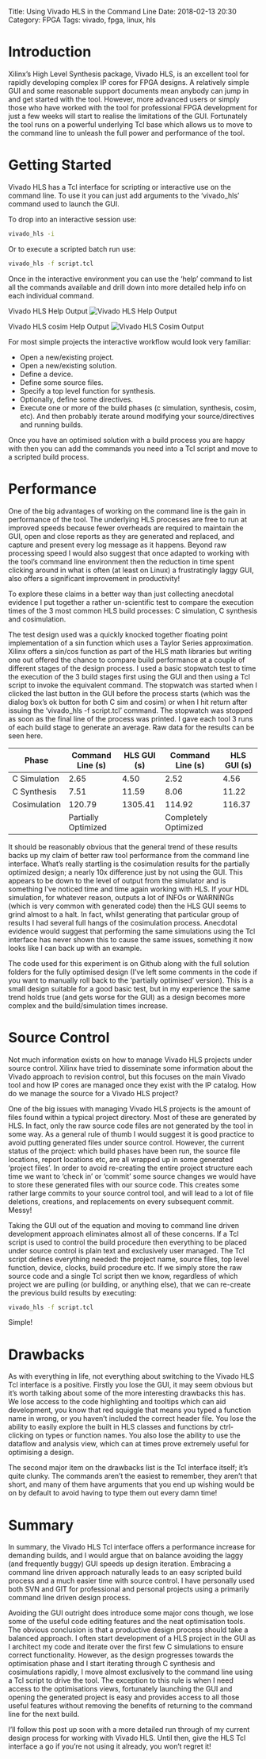 Title: Using Vivado HLS in the Command Line
Date: 2018-02-13 20:30
Category: FPGA
Tags: vivado, fpga, linux, hls

# Introduction

Xilinx’s High Level Synthesis package, Vivado HLS, is an excellent tool for rapidly developing complex IP cores for FPGA designs. A relatively simple GUI and some reasonable support documents mean anybody can jump in and get started with the tool. However, more advanced users or simply those who have worked with the tool for professional FPGA development for just a few weeks will start to realise the limitations of the GUI. Fortunately the tool runs on a powerful underlying Tcl base which allows us to move to the command line to unleash the full power and performance of the tool.

# Getting Started

Vivado HLS has a Tcl interface for scripting or interactive use on the command line. To use it you can just add arguments to the ‘vivado_hls’ command used to launch the GUI.

To drop into an interactive session use:

```sh
vivado_hls -i
```

Or to execute a scripted batch run use:

```sh
vivado_hls -f script.tcl
```

Once in the interactive environment you can use the ‘help’ command to list all the commands available and drill down into more detailed help info on each individual command.

Vivado HLS Help Output
![Vivado HLS Help Output](https://i1.wp.com/benmarshall.co.uk/wp-content/uploads/2017/06/vivado_hls_help_screenshot.png?ssl=1)

Vivado HLS cosim Help Output
![Vivado HLS Cosim Output](https://i0.wp.com/benmarshall.co.uk/wp-content/uploads/2017/06/vivado_hls_cosim_help_screenshot.png?ssl=1)

For most simple projects the interactive workflow would look very familiar:

  * Open a new/existing project.
  * Open a new/existing solution.
  * Define a device.
  * Define some source files.
  * Specify a top level function for synthesis.
  * Optionally, define some directives.
  * Execute one or more of the build phases (c simulation, synthesis, cosim, etc).
And then probably iterate around modifying your source/directives and running builds.

Once you have an optimised solution with a build process you are happy with then you can add the commands you need into a Tcl script and move to a scripted build process.

# Performance

One of the big advantages of working on the command line is the gain in performance of the tool. The underlying HLS processes are free to run at improved speeds because fewer overheads are required to maintain the GUI, open and close reports as they are generated and replaced, and capture and present every log message as it happens. Beyond raw processing speed I would also suggest that once adapted to working with the tool’s command line environment then the reduction in time spent clicking around in what is often (at least on Linux) a frustratingly laggy GUI, also offers a significant improvement in productivity!

To explore these claims in a better way than just collecting anecdotal evidence I put together a rather un-scientific test to compare the execution times of the 3 most common HLS build processes: C simulation, C synthesis and cosimulation.

The test design used was a quickly knocked together floating point implementation of a sin function which uses a Taylor Series approximation. Xilinx offers a sin/cos function as part of the HLS math libraries but writing one out offered the chance to compare build performance at a couple of different stages of the design process. I used a basic stopwatch test to time the execution of the 3 build stages first using the GUI and then using a Tcl script to invoke the equivalent command. The stopwatch was started when I clicked the last button in the GUI before the process starts (which was the dialog box’s ok button for both C sim and cosim) or when I hit return after issuing the ‘vivado_hls -f script.tcl’ command. The stopwatch was stopped as soon as the final line of the process was printed. I gave each tool 3 runs of each build stage to generate an average. Raw data for the results can be seen here.


|  Phase |  Command Line (s)	| HLS GUI (s)	| Command Line (s)	| HLS GUI (s) |
|-------------|------|-----|------|------|
|C Simulation	| 2.65 | 4.50| 	2.52|	4.56 |
|C Synthesis	| 7.51 | 11.59| 8.06|11.22 |
|Cosimulation	|120.79|1305.41|114.92|116.37|
| | Partially Optimized | | Completely Optimized | |

It should be reasonably obvious that the general trend of these results backs up my claim of better raw tool performance from the command line interface. What’s really startling is the cosimulation results for the partially optimized design; a nearly 10x difference just by not using the GUI. This appears to be down to the level of output from the simulator and is something I’ve noticed time and time again working with HLS. If your HDL simulation, for whatever reason, outputs a lot of INFOs or WARNINGs (which is very common with generated code) then the HLS GUI seems to grind almost to a halt. In fact, whilst generating that particular group of results I had several full hangs of the cosimulation process. Anecdotal evidence would suggest that performing the same simulations using the Tcl interface has never shown this to cause the same issues, something it now looks like I can back up with an example.

The code used for this experiment is on Github along with the full solution folders for the fully optimised design (I’ve left some comments in the code if you want to manually roll back to the ‘partially optimised’ version). This is a small design suitable for a good basic test, but in my experience the same trend holds true (and gets worse for the GUI) as a design becomes more complex and the build/simulation times increase.

# Source Control
Not much information exists on how to manage Vivado HLS projects under source control. Xilinx have tried to disseminate some information about the Vivado approach to revision control, but this focuses on the main Vivado tool and how IP cores are managed once they exist with the IP catalog. How do we manage the source for a Vivado HLS project?

One of the big issues with managing Vivado HLS projects is the amount of files found within a typical project directory. Most of these are generated by HLS. In fact, only the raw source code files are not generated by the tool in some way. As a general rule of thumb I would suggest it is good practice to avoid putting generated files under source control. However, the current status of the project: which build phases have been run, the source file locations, report locations etc, are all wrapped up in some generated ‘project files’. In order to avoid re-creating the entire project structure each time we want to ‘check in’ or ‘commit’ some source changes we would have to store these generated files with our source code. This creates some rather large commits to your source control tool, and will lead to a lot of file deletions, creations, and replacements on every subsequent commit. Messy!

Taking the GUI out of the equation and moving to command line driven development approach eliminates almost all of these concerns. If a Tcl script is used to control the build procedure then everything to be placed under source control is plain text and exclusively user managed. The Tcl script defines everything needed: the project name, source files, top level function, device, clocks, build procedure etc. If we simply store the raw source code and a single Tcl script then we know, regardless of which project we are pulling (or building, or anything else), that we can re-create the previous build results by executing:

```sh
vivado_hls -f script.tcl
```

Simple!

# Drawbacks
As with everything in life, not everything about switching to the Vivado HLS Tcl interface is a positive. Firstly you lose the GUI, it may seem obvious but it’s worth talking about some of the more interesting drawbacks this has. We lose access to the code highlighting and tooltips which can aid development, you know that red squiggle that means you typed a function name in wrong, or you haven’t included the correct header file. You lose the ability to easily explore the built in HLS classes and functions by ctrl-clicking on types or function names. You also lose the ability to use the dataflow and analysis view, which can at times prove extremely useful for optimising a design.

The second major item on the drawbacks list is the Tcl interface itself; it’s quite clunky. The commands aren’t the easiest to remember, they aren’t that short, and many of them have arguments that you end up wishing would be on by default to avoid having to type them out every damn time!

# Summary
In summary, the Vivado HLS Tcl interface offers a performance increase for demanding builds, and I would argue that on balance avoiding the laggy (and frequently buggy) GUI speeds up design iteration. Embracing a command line driven approach naturally leads to an easy scripted build process and a much easier time with source control. I have personally used both SVN and GIT for professional and personal projects using a primarily command line driven design process.

Avoiding the GUI outright does introduce some major cons though, we lose some of the useful code editing features and the neat optimisation tools. The obvious conclusion is that a productive design process should take a balanced approach. I often start development of a HLS project in the GUI as I architect my code and iterate over the first few C simulations to ensure correct functionality. However, as the design progresses towards the optimisation phase and I start iterating through C synthesis and cosimulations rapidly, I move almost exclusively to the command line using a Tcl script to drive the tool. The exception to this rule is when I need access to the optimisations views, fortunately launching the GUI and opening the generated project is easy and provides access to all those useful features without removing the benefits of returning to the command line for the next build.

I’ll follow this post up soon with a more detailed run through of my current design process for working with Vivado HLS. Until then, give the HLS Tcl interface a go if you’re not using it already, you won’t regret it!
